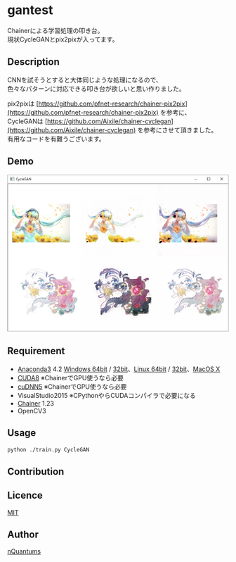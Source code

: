 gantest
===
Chainerによる学習処理の叩き台。  
現状CycleGANとpix2pixが入ってます。

## Description
CNNを試そうとすると大体同じような処理になるので、  
色々なパターンに対応できる叩き台が欲しいと思い作りました。

pix2pixは [https://github.com/pfnet-research/chainer-pix2pix](https://github.com/pfnet-research/chainer-pix2pix) を参考に、  
CycleGANは [https://github.com/Aixile/chainer-cyclegan](https://github.com/Aixile/chainer-cyclegan) を参考にさせて頂きました。  
有用なコードを有難うございます。

## Demo
![](./doc/fig1.jpg)

## Requirement
- [Anaconda3](https://www.continuum.io/downloads) 4.2 [Windows 64bit](https://repo.continuum.io/archive/Anaconda3-4.2.0-Windows-x86_64.exe) / 
 [32bit](https://repo.continuum.io/archive/Anaconda3-4.2.0-Windows-x86.exe)、[Linux 64bit](https://repo.continuum.io/archive/Anaconda3-4.2.0-Linux-x86_64.sh) / [32bit](https://repo.continuum.io/archive/Anaconda3-4.2.0-Linux-x86.sh)、[MacOS X](https://repo.continuum.io/archive/Anaconda3-4.2.0-MacOSX-x86_64.sh)  
- [CUDA8](https://developer.nvidia.com/cuda-downloads) ※ChainerでGPU使うなら必要
- [cuDNN5](https://developer.nvidia.com/cudnn) ※ChainerでGPU使うなら必要
- VisualStudio2015 ※CPythonやらCUDAコンパイラで必要になる
- [Chainer](https://github.com/pfnet/chainer) 1.23
- OpenCV3

## Usage

	python ./train.py CycleGAN

## Contribution

## Licence

[MIT](https://github.com/tcnksm/tool/blob/master/LICENCE)

## Author

[nQuantums](https://github.com/nQuantums)
